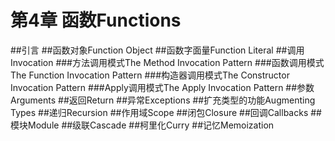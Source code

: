 ﻿# 第4章 函数Functions
##引言
##函数对象Function Object
##函数字面量Function Literal
##调用Invocation
###方法调用模式The Method Invocation Pattern
###函数调用模式The Function Invocation Pattern
###构造器调用模式The Constructor Invocation Pattern
###Apply调用模式The Apply Invocation Pattern
##参数Arguments
##返回Return
##异常Exceptions
##扩充类型的功能Augmenting Types
##递归Recursion
##作用域Scope
##闭包Closure
##回调Callbacks
##模块Module
##级联Cascade
##柯里化Curry
##记忆Memoization
